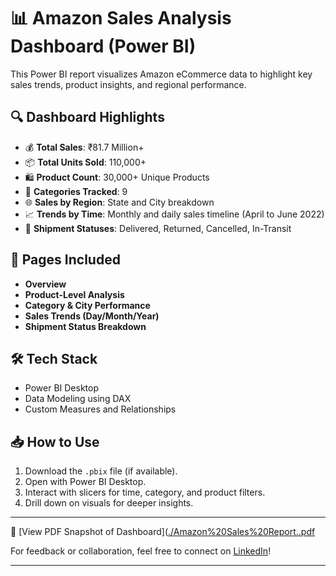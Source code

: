 # 📊 Amazon Sales Analysis Dashboard (Power BI)

This Power BI report visualizes Amazon eCommerce data to highlight key sales trends, product insights, and regional performance.

## 🔍 Dashboard Highlights

- 💰 **Total Sales**: ₹81.7 Million+
- 📦 **Total Units Sold**: 110,000+
- 🛍️ **Product Count**: 30,000+ Unique Products
- 📂 **Categories Tracked**: 9
- 🌐 **Sales by Region**: State and City breakdown
- 📈 **Trends by Time**: Monthly and daily sales timeline (April to June 2022)
- 🚚 **Shipment Statuses**: Delivered, Returned, Cancelled, In-Transit

## 📌 Pages Included

- **Overview**  
- **Product-Level Analysis**  
- **Category & City Performance**  
- **Sales Trends (Day/Month/Year)**  
- **Shipment Status Breakdown**

## 🛠️ Tech Stack

- Power BI Desktop
- Data Modeling using DAX
- Custom Measures and Relationships

## 📥 How to Use

1. Download the `.pbix` file (if available).
2. Open with Power BI Desktop.
3. Interact with slicers for time, category, and product filters.
4. Drill down on visuals for deeper insights.

---

📎 [View PDF Snapshot of Dashboard]([./Amazon%20Sales%20Report..pdf](https://github.com/iamrubenm/Amazon-Sales-Analysis-Using-Power-BI/blob/main/Amazon%20Sales%20Report..pdf)

For feedback or collaboration, feel free to connect on [LinkedIn](https://www.linkedin.com/in/rubenmittapelli/)!

---

